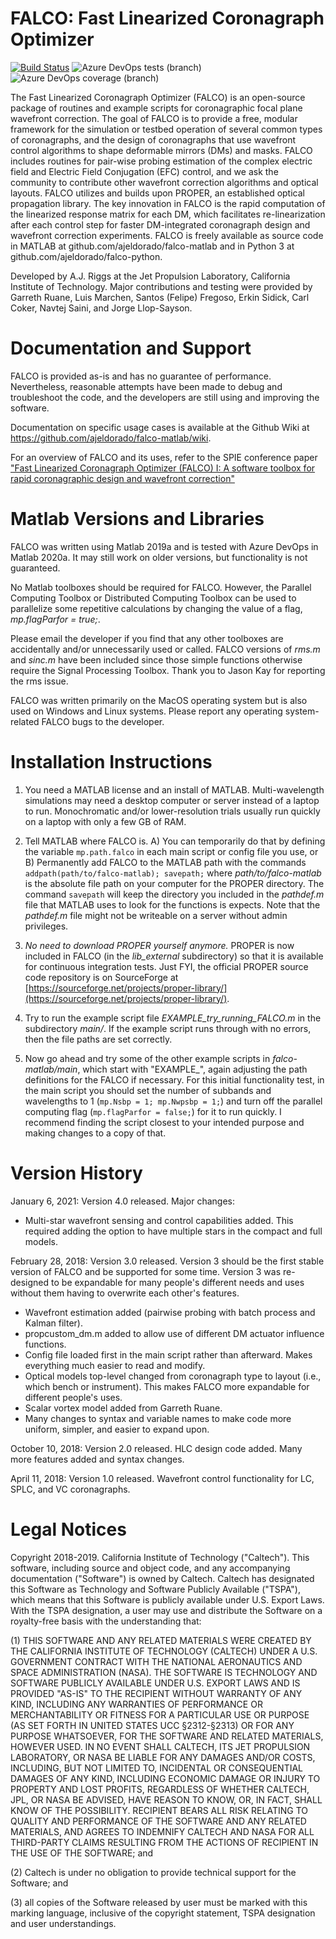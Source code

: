# FALCO: Fast Linearized Coronagraph Optimizer
[![Build Status](https://dev.azure.com/highcontrast/falco-matlab/_apis/build/status/ajeldorado.falco-matlab?branchName=master)](https://dev.azure.com/highcontrast/falco-matlab/_build/latest?definitionId=1&branchName=master)
![Azure DevOps tests (branch)](https://img.shields.io/azure-devops/tests/highcontrast/falco-matlab/1/master)
![Azure DevOps coverage (branch)](https://img.shields.io/azure-devops/coverage/highcontrast/falco-matlab/1/master)

The Fast Linearized Coronagraph Optimizer (FALCO) is an open-source package of routines and example scripts for coronagraphic focal plane wavefront correction. The goal of FALCO is to provide a free, modular framework for the simulation or testbed operation of several common types of coronagraphs, and the design of coronagraphs that use wavefront control algorithms to shape deformable mirrors (DMs) and masks. FALCO includes routines for pair-wise probing estimation of the complex electric field and Electric Field Conjugation (EFC) control, and we ask the community to contribute other wavefront correction algorithms and optical layouts. FALCO utilizes and builds upon PROPER, an established optical propagation library. The key innovation in FALCO is the rapid computation of the linearized response matrix for each DM, which facilitates re-linearization after each control step for faster DM-integrated coronagraph design and wavefront correction experiments. FALCO is freely available as source code in MATLAB at github.com/ajeldorado/falco-matlab and in Python 3 at github.com/ajeldorado/falco-python.

Developed by A.J. Riggs at the Jet Propulsion Laboratory, California Institute of Technology.
Major contributions and testing were provided by Garreth Ruane, Luis Marchen, Santos (Felipe) Fregoso, Erkin Sidick, Carl Coker, Navtej Saini, and Jorge Llop-Sayson.

# Documentation and Support

FALCO is provided as-is and has no guarantee of performance. Nevertheless, reasonable attempts have been made to debug and troubleshoot the code, and the developers are still using and improving the software.

Documentation on specific usage cases is available at the Github Wiki at https://github.com/ajeldorado/falco-matlab/wiki.

For an overview of FALCO and its uses, refer to the SPIE conference paper ["Fast Linearized Coronagraph Optimizer (FALCO) I: A software toolbox for rapid coronagraphic design and wavefront correction"](https://doi.org/10.1117/12.2313812)


# Matlab Versions and Libraries

FALCO was written using Matlab 2019a and is tested with Azure DevOps in Matlab 2020a. It may still work on older versions, but functionality is not guaranteed.

No Matlab toolboxes should be required for FALCO. However, the Parallel Computing Toolbox or Distributed Computing Toolbox can be used to parallelize some repetitive calculations by changing the value of a flag, *mp.flagParfor = true;*.

Please email the developer if you find that any other toolboxes are accidentally and/or unnecessarily used or called. FALCO versions of *rms.m* and *sinc.m* have been included since those simple functions otherwise require the Signal Processing Toolbox. Thank you to Jason Kay for reporting the rms issue.

FALCO was written primarily on the MacOS operating system but is also used on Windows and Linux systems. Please report any operating system-related FALCO bugs to the developer.


# Installation Instructions

1) You need a MATLAB license and an install of MATLAB. Multi-wavelength simulations may need a desktop computer or server instead of a laptop to run. Monochromatic and/or lower-resolution trials usually run quickly on a laptop with only a few GB of RAM.

2) Tell MATLAB where FALCO is.
  A) You can temporarily do that by defining the variable `mp.path.falco` in each main script or config file you use, or
  B) Permanently add FALCO to the MATLAB path with the commands `addpath(path/to/falco-matlab); savepath;` where _path/to/falco-matlab_ is the absolute file path on your computer for the PROPER directory. The command `savepath` will keep the directory you included in the *pathdef.m* file that MATLAB uses to look for the functions is expects. Note that the *pathdef.m* file might not be writeable on a server without admin privileges.

3) *No need to download PROPER yourself anymore.* PROPER is now included in FALCO (in the *lib_external* subdirectory) so that it is available for continuous integration tests. Just FYI, the official PROPER source code repository is on SourceForge at [https://sourceforge.net/projects/proper-library/](https://sourceforge.net/projects/proper-library/).


4) Try to run the example script file _EXAMPLE_try_running_FALCO.m_ in the subdirectory *main/*. If the example script runs through with no errors, then the file paths are set correctly.

5) Now go ahead and try some of the other example scripts in _falco-matlab/main_, which start with "EXAMPLE_", again adjusting the path definitions for the FALCO if necessary. For this initial functionality test, in the main script you should set the number of subbands and wavelengths to 1 (`mp.Nsbp = 1; mp.Nwpsbp = 1;`) and turn off the parallel computing  flag (`mp.flagParfor = false;`) for it to run quickly. I recommend finding the script closest to your intended purpose and making changes to a copy of that.


# Version History

January 6, 2021: Version 4.0 released. Major changes:
  - Multi-star wavefront sensing and control capabilities added. This required adding the option to have multiple stars in the compact and full models.

February 28, 2018: Version 3.0 released. Version 3 should be the first stable version of FALCO and be supported for some time. Version 3 was re-designed to be expandable for many people's different needs and uses without them having to overwrite each other's features.
  - Wavefront estimation added (pairwise probing with batch process and Kalman filter).
  - propcustom_dm.m added to allow use of different DM actuator influence functions.
  - Config file loaded first in the main script rather than afterward. Makes everything much easier to read and modify.
  - Optical models top-level changed from coronagraph type to layout (i.e., which bench or instrument). This makes FALCO more expandable for different people's uses.
  - Scalar vortex model added from Garreth Ruane.
  - Many changes to syntax and variable names to make code more uniform, simpler, and easier to expand upon.

October 10, 2018:  Version 2.0 released. HLC design code added. Many more features added and syntax changes.

April 11, 2018:    Version 1.0 released. Wavefront control functionality for LC, SPLC, and VC coronagraphs.


# Legal Notices

Copyright 2018-2019. California Institute of Technology ("Caltech"). This software, including source and object code, and any accompanying documentation ("Software") is owned by Caltech. Caltech has designated this Software as Technology and Software Publicly Available ("TSPA"), which means that this Software is publicly available under U.S. Export Laws. With the TSPA designation, a user may use and distribute the Software on a royalty-free basis with the understanding that:

(1) THIS SOFTWARE AND ANY RELATED MATERIALS WERE CREATED BY THE CALIFORNIA INSTITUTE OF TECHNOLOGY (CALTECH) UNDER A U.S. GOVERNMENT CONTRACT WITH THE NATIONAL AERONAUTICS AND SPACE ADMINISTRATION (NASA). THE SOFTWARE IS TECHNOLOGY AND SOFTWARE PUBLICLY AVAILABLE UNDER U.S. EXPORT LAWS AND IS PROVIDED "AS-IS" TO THE RECIPIENT WITHOUT WARRANTY OF ANY KIND, INCLUDING ANY WARRANTIES OF PERFORMANCE OR MERCHANTABILITY OR FITNESS FOR A PARTICULAR USE OR PURPOSE (AS SET FORTH IN UNITED STATES UCC §2312-§2313) OR FOR ANY PURPOSE WHATSOEVER, FOR THE SOFTWARE AND RELATED MATERIALS, HOWEVER USED.
IN NO EVENT SHALL CALTECH, ITS JET PROPULSION LABORATORY, OR NASA BE LIABLE FOR ANY DAMAGES AND/OR COSTS, INCLUDING, BUT NOT LIMITED TO, INCIDENTAL OR CONSEQUENTIAL DAMAGES OF ANY KIND, INCLUDING ECONOMIC DAMAGE OR INJURY TO PROPERTY AND LOST PROFITS, REGARDLESS OF WHETHER CALTECH, JPL, OR NASA BE ADVISED, HAVE REASON TO KNOW, OR, IN FACT, SHALL KNOW OF THE POSSIBILITY.
RECIPIENT BEARS ALL RISK RELATING TO QUALITY AND PERFORMANCE OF THE SOFTWARE AND ANY RELATED MATERIALS, AND AGREES TO INDEMNIFY CALTECH AND NASA FOR ALL THIRD-PARTY CLAIMS RESULTING FROM THE ACTIONS OF RECIPIENT IN THE USE OF THE SOFTWARE; and

(2) Caltech is under no obligation to provide technical support for the Software; and

(3) all copies of the Software released by user must be marked with this marking language, inclusive of the copyright statement, TSPA designation and user understandings.
